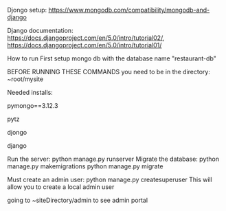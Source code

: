 Djongo setup: https://www.mongodb.com/compatibility/mongodb-and-django

Django documentation: https://docs.djangoproject.com/en/5.0/intro/tutorial02/, https://docs.djangoproject.com/en/5.0/intro/tutorial01/

How to run
First setup mongo db with the database name "restaurant-db"

BEFORE RUNNING THESE COMMANDS you need to be in the directory: ~root/mysite

Needed installs:

pymongo==3.12.3

pytz

djongo

django



Run the server: python manage.py runserver
Migrate the database:  python manage.py makemigrations
					   python manage.py migrate

Must create an admin user: python manage.py createsuperuser
This will allow you to create a local admin user

going to ~siteDirectory/admin to see admin portal
